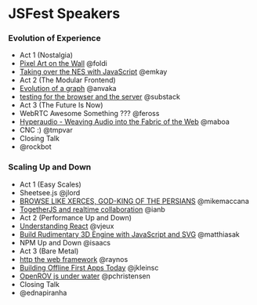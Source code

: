 # JSFest Speakers

### Evolution of Experience

 * Act 1 (Nostalgia)			
  * [Pixel Art on the Wall](https://github.com/mikeal/jsfest2014-cfp/issues/27) @foldi	
  * [Taking over the NES with JavaScript](https://github.com/mikeal/jsfest2014-cfp/issues/29) @emkay	
 * Act 2 (The Modular Frontend)		
  * [Evolution of a graph](https://github.com/mikeal/jsfest2014-cfp/issues/43) @anvaka	
  * [testing for the browser and the server](https://github.com/mikeal/jsfest2014-cfp/issues/3) @substack	
 * Act 3 (The Future Is Now)		
  * WebRTC Awesome Something ??? @feross
  * [Hyperaudio - Weaving Audio into the Fabric of the Web](https://github.com/mikeal/jsfest2014-cfp/issues/59) @maboa
  * CNC :) @tmpvar
 * Closing Talk
  * @rockbot

### Scaling Up and Down

 * Act 1 (Easy Scales)			
  * Sheetsee.js	@jlord	
  * [BROWSE LIKE XERCES, GOD-KING OF THE PERSIANS](https://github.com/mikeal/jsfest2014-cfp/issues/13) @mikemaccana
  * [TogetherJS and realtime collaboration](https://github.com/mikeal/jsfest2014-cfp/issues/33) @ianb	
 * Act 2 (Performance Up and Down)		
  * [Understanding React](https://github.com/mikeal/jsfest2014-cfp/issues/26) @vjeux	
  * [Build Rudimentary 3D Engine with JavaScript and SVG](https://github.com/mikeal/jsfest2014-cfp/issues/11)	@matthiasak	
  * NPM Up and Down @isaacs	
 * Act 3 (Bare Metal)
  * [http the web framework](https://github.com/mikeal/jsfest2014-cfp/issues/50) @raynos	
  * [Building Offline First Apps Today](https://github.com/mikeal/jsfest2014-cfp/issues/36) @jkleinsc
  * [OpenROV js under water](https://github.com/mikeal/jsfest2014-cfp/issues/44) @pchristensen	
 * Closing Talk
  * @ednapiranha

